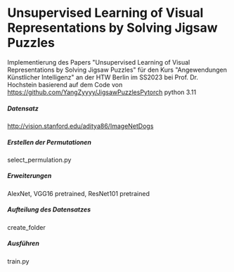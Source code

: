 # Unsupervised Learning of Visual Representations by Solving Jigsaw Puzzles

Implementierung des Papers "Unsupervised Learning of Visual Representations by Solving Jigsaw Puzzles" für den Kurs "Angewendungen Künstlicher Intelligenz" an der HTW Berlin im SS2023 bei Prof. Dr. Hochstein
basierend auf dem Code von https://github.com/YangZyyyy/JigsawPuzzlesPytorch
python 3.11

##### Datensatz

http://vision.stanford.edu/aditya86/ImageNetDogs



##### Erstellen der Permutationen

select_permulation.py



##### Erweiterungen

AlexNet, VGG16 pretrained, ResNet101 pretrained


##### Aufteilung des Datensatzes
create_folder


##### Ausführen

train.py
